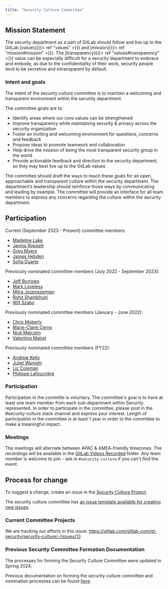 ```yaml
---
title: "Security Culture Committee"
---
```


## Mission Statement

The security department as a part of GitLab should follow and live up to the GitLab [values]({{< ref "values" >}}) and [mission]({{< ref "mission#mission" >}}).
The [transparency]({{< ref "values#transparency" >}}) value can be especially difficult for a security department to embrace and embody, as due to the confidentiality of their work, security people tend to be secretive and intransparent by default.

### Intent and goals

The intent of the security culture committee is to maintain a welcoming and transparent environment within the security department.

The committee goals are to:

- Identify areas where our core values can be strengthened
- Improve transparency while maintaining security & privacy across the security organization
- Foster an inviting and welcoming environment for questions, concerns and feedback
- Propose ideas to promote teamwork and collaboration
- Help drive the mission of being the most transparent security group in the world
- Provide actionable feedback and direction to the security department, so they may best live up to the GitLab values

The committee should draft the ways to reach these goals for an open, approachable and transparent culture within the security department. The department’s leadership should reinforce those ways by communicating and leading by example. The committee will provide an interface for all team members to express any concerns regarding the culture within the security department.

## Participation

Current (September 2023 - Present) committee members:
- [Madeline Lake](https://gitlab.com/madlake)
- [Janina Roppelt](https://gitlab.com/jroppelt)
- [Greg Myers](https://gitlab.com/greg)
- [James Hebden](https://gitlab.com/jhebden)
- [Sofia Duarte](https://gitlab.com/sofiadas)

Previously nominated committee members (July 2022 - September 2023):

- [Jeff Burrows](https://gitlab.com/jburrows001)
- [Mark Loveless](https://gitlab.com/mloveless)
- [Mitra Jozenazemian](https://gitlab.com/mjozenazemian)
- [Rohit Shambhuni](https://gitlab.com/rshambhuni)
- [Will Szabo](https://gitlab.com/wszabo)

Previously nominated committee members (January - June 2022):

- [Chris Moberly](https://gitlab.com/cmoberly)
- [Marie-Claire Cerny](https://gitlab.com/marieclairecerny)
- [Nick Malcolm](https://gitlab.com/nmalcolm)
- [Valentine Mairet](https://gitlab.com/vmairet)

Previously nominated committee members (FY22):

- [Andrew Kelly](https://gitlab.com/ankelly)
- [Juliet Wanjohi](https://gitlab.com/jwanjohi)
- [Liz Coleman](https://gitlab.com/lcoleman)
- [Philippe Lafoucrière](https://gitlab.com/plafoucriere)


### Participation

 Participation in the committe is voluntary. The committee's goal is to have at least one team member from each sub-department within Security represented. In order to participate in the committee, please post in the #security-culture slack channel and express your interest. Length of participation in the committee is at least 1 year in order to the committee to make a meaningful impact.

### Meetings

The meetings will alternate between APAC & AMEA-friendly timezones. The recordings will be available in the [GitLab Videos Recorded](https://drive.google.com/drive/folders/1bGPEGVdzoT650bFc7nAmU5nBzHu0rRe1) folder. Any team member is welcome to join - ask in `#security-culture` if you can't find the event.

## Process for change

To suggest a change, create an issue in the [Security Culture Project](https://gitlab.com/gitlab-com/gl-security/security-culture/-/issues).

The security culture committee has [an issue template available for creating new issues](https://gitlab.com/gitlab-com/gl-security/security-culture/-/issues/new?issuable_template=security_culture).

### Current Committee Projects

We are tracking our efforts in this issue: https://gitlab.com/gitlab-com/gl-security/security-culture/-/issues/13

### Previous Security Committee Formation Documentation

The processes for forming the Security Culture Committee were updated in Spring 2024.

Previous documentation on forming the security culture committee and nomination processes can be found [here](https://gitlab.com/gitlab-com/content-sites/handbook/-/blob/06e23cbcfada90c2b8ae01d89335efde5c248cd5/content/handbook/security/security-culture.md#formation-process-overview).

